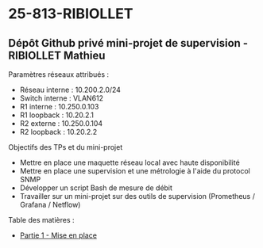 
# 25-813-RIBIOLLET
## Dépôt Github privé mini-projet de supervision - RIBIOLLET Mathieu

Paramètres réseaux attribués :
- Réseau interne : 10.200.2.0/24
- Switch interne : VLAN612
- R1 interne : 10.250.0.103
- R1 loopback : 10.20.2.1
- R2 externe : 10.250.0.104
- R2 loopback : 10.20.2.2

Objectifs des TPs et du mini-projet
- Mettre en place une maquette réseau local avec haute disponibilité
- Mettre en place une supervision et une métrologie à l'aide du protocol SNMP
- Développer un script Bash de mesure de débit
- Travailler sur un mini-projet sur des outils de supervision (Prometheus / Grafana / Netflow)

Table des matières :
- [Partie 1 - Mise en place](Partie\1\-\Mise\en\place.md)
